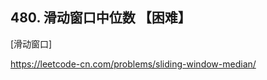 ## 480. 滑动窗口中位数 【困难】      
[滑动窗口]       

https://leetcode-cn.com/problems/sliding-window-median/     

